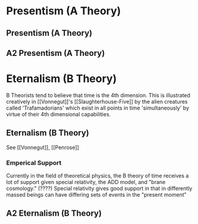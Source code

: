 # Presentism (A Theory)

## Presentism (A Theory)

## A2 Presentism (A Theory)

# Eternalism (B Theory)

B Theorists tend to believe that time is the 4th dimension. This is illustrated creatively in [[Vonnegut]]'s [[Slaughterhouse-Five]] by the alien creatures called 'Trafamadorians' which exist in all points in time 'simultaneously' by virtue of their 4th dimensional capabilities. 

## Eternalism (B Theory)
See [[Vonnegut]], [[Penrose]]

### Emperical Support
Currently in the field of theoretical physics, the B theory of time receives a lot of support given special relativity, the ADD model, and "brane cosmology." (????) Special relativity gives good support in that in differently massed beings can have differing sets of events in the "present moment"

## A2 Eternalism (B Theory)
